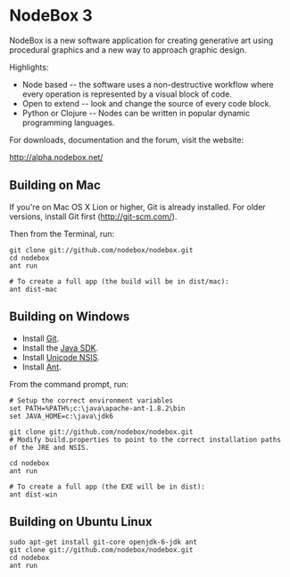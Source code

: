 NodeBox 3
=========
NodeBox is a new software application for creating generative art using procedural graphics and a new way to approach graphic design.

Highlights:

- Node based -- the software uses a non-destructive workflow where every operation is represented by a visual block of code.
- Open to extend -- look and change the source of every code block.
- Python or Clojure -- Nodes can be written in popular dynamic programming languages.

For downloads, documentation and the forum, visit the website:

<http://alpha.nodebox.net/>

## Building on Mac

If you're on Mac OS X Lion or higher, Git is already installed. For older versions, install Git first (<http://git-scm.com/>). 

Then from the Terminal, run:

    git clone git://github.com/nodebox/nodebox.git
    cd nodebox
    ant run
  
    # To create a full app (the build will be in dist/mac):
    ant dist-mac

## Building on Windows

- Install [Git](<http://git-scm.com/>).
- Install the [Java SDK](http://www.oracle.com/technetwork/java/javase/downloads/index.html).
- Install [Unicode NSIS](http://www.scratchpaper.com/).
- Install [Ant](http://ant.apache.org/).

From the command prompt, run:

    # Setup the correct environment variables
    set PATH=%PATH%;c:\java\apache-ant-1.8.2\bin
    set JAVA_HOME=c:\java\jdk6

    git clone git://github.com/nodebox/nodebox.git
    # Modify build.properties to point to the correct installation paths of the JRE and NSIS.

    cd nodebox
    ant run
  
    # To create a full app (the EXE will be in dist):
    ant dist-win

## Building on Ubuntu Linux

    sudo apt-get install git-core openjdk-6-jdk ant
    git clone git://github.com/nodebox/nodebox.git
    cd nodebox
    ant run
